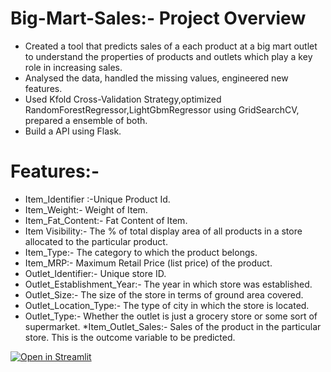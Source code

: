 # Big-Mart-Sales:- Project Overview
* Created a tool that predicts sales of a each  product at a big mart outlet to understand the properties of products and outlets which play a key role in increasing sales.
* Analysed the data, handled the missing values, engineered new features.
* Used Kfold Cross-Validation Strategy,optimized RandomForestRegressor,LightGbmRegressor using GridSearchCV, prepared a ensemble of both.
* Build a API using Flask.
# Features:-
* Item_Identifier :-Unique Product Id.
* Item_Weight:- Weight of Item.
* Item_Fat_Content:- Fat Content of Item.
* Item Visibility:- The % of total display area of all products in a store allocated to the particular product.
* Item_Type:-	The category to which the product belongs.
* Item_MRP:-	Maximum Retail Price (list price) of the product.
* Outlet_Identifier:-	Unique store ID.
* Outlet_Establishment_Year:-	The year in which store was established.
* Outlet_Size:-	The size of the store in terms of ground area covered.
* Outlet_Location_Type:-	The type of city in which the store is located.
* Outlet_Type:-	Whether the outlet is just a grocery store or some sort of supermarket.
*Item_Outlet_Sales:-	Sales of the product in the particular store. This is the outcome variable to be predicted.

[![Open in Streamlit](https://static.streamlit.io/badges/streamlit_badge_black_white.svg)](https://share.streamlit.io/rohans6/big-mart-sales/main/Main.py)

